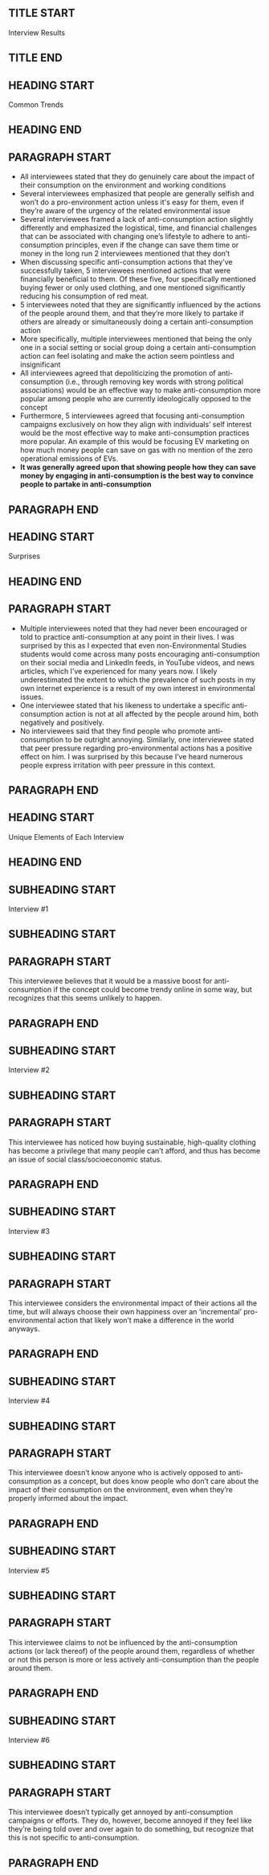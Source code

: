 ## TITLE START ##
Interview Results
## TITLE END ##

## HEADING START ##
Common Trends 
## HEADING END ##

## PARAGRAPH START ## 
- All interviewees stated that they do genuinely care about the impact of their consumption on the environment and working conditions
- Several interviewees emphasized that people are generally selfish and won’t do a pro-environment action unless it's easy for them, even if they’re aware of the urgency of the related environmental issue
- Several interviewees framed a lack of anti-consumption action slightly differently and emphasized the logistical, time, and financial challenges that can be associated with changing one’s lifestyle to adhere to anti-consumption principles, even if the change can save them time or money in the long run
2 interviewees mentioned that they don’t 
- When discussing specific anti-consumption actions that they’ve successfully taken, 5 interviewees mentioned actions that were financially beneficial to them. Of these five, four specifically mentioned buying fewer or only used clothing, and one mentioned significantly reducing his consumption of red meat. 
- 5 interviewees noted that they are significantly influenced by the actions of the people around them, and that they’re more likely to partake if others are already or simultaneously doing a certain anti-consumption action 
- More specifically, multiple interviewees mentioned that being the only one in a social setting or social group doing a certain anti-consumption action can feel isolating and make the action seem pointless and insignificant 
- All interviewees agreed that depoliticizing the promotion of anti-consumption (i.e., through removing key words with strong political associations) would be an effective way to make anti-consumption more popular among people who are currently ideologically opposed to the concept
- Furthermore, 5 interviewees agreed that focusing anti-consumption campaigns exclusively on how they align with individuals’ self interest would be the most effective way to make anti-consumption practices more popular. An example of this would be focusing EV marketing on how much money people can save on gas with no mention of the zero operational emissions of EVs. 
- **It was generally agreed upon that showing people how they can save money by engaging in anti-consumption is the best way to convince people to partake in anti-consumption**
## PARAGRAPH END ##

## HEADING START ##
Surprises
## HEADING END ##

## PARAGRAPH START ## 
- Multiple interviewees noted that they had never been encouraged or told to practice anti-consumption at any point in their lives. I was surprised by this as I expected that even non-Environmental Studies students would come across many posts encouraging anti-consumption on their social media and LinkedIn feeds, in YouTube videos, and news articles, which I’ve experienced for many years now. I likely underestimated the extent to which the prevalence of such posts in my own internet experience is a result of my own interest in environmental issues. 
- One interviewee stated that his likeness to undertake a specific anti-consumption action is not at all affected by the people around him, both negatively and positively.
- No interviewees said that they find people who promote anti-consumption to be outright annoying. Similarly, one interviewee stated that peer pressure regarding pro-environmental actions has a positive effect on him. I was surprised by this because I’ve heard numerous people express irritation with peer pressure in this context. 
## PARAGRAPH END ##

## HEADING START ##
Unique Elements of Each Interview
## HEADING END ##

## SUBHEADING START ##
Interview #1
## SUBHEADING START ##

## PARAGRAPH START ## 
This interviewee believes that it would be a massive boost for anti-consumption if the concept could become trendy online in some way, but recognizes that this seems unlikely to happen.
## PARAGRAPH END ##

## SUBHEADING START ##
Interview #2
## SUBHEADING START ##

## PARAGRAPH START ## 
This interviewee has noticed how buying sustainable, high-quality clothing has become a privilege that many people can’t afford, and thus has become an issue of social class/socioeconomic status. 
## PARAGRAPH END ##

## SUBHEADING START ##
Interview #3
## SUBHEADING START ##

## PARAGRAPH START ## 
This interviewee considers the environmental impact of their actions all the time, but will always choose their own happiness over an ‘incremental’ pro-environmental action that likely won’t make a difference in the world anyways. 
## PARAGRAPH END ##

## SUBHEADING START ##
Interview #4
## SUBHEADING START ##

## PARAGRAPH START ## 
This interviewee doesn’t know anyone who is actively opposed to anti-consumption as a concept, but does know people who don’t care about the impact of their consumption on the environment, even when they’re properly informed about the impact.
## PARAGRAPH END ##

## SUBHEADING START ##
Interview #5
## SUBHEADING START ##

## PARAGRAPH START ## 
This interviewee claims to not be influenced by the anti-consumption actions (or lack thereof) of the people around them, regardless of whether or not this person is more or less actively anti-consumption than the people around them. 
## PARAGRAPH END ##

## SUBHEADING START ##
Interview #6
## SUBHEADING START ##

## PARAGRAPH START ## 
This interviewee doesn’t typically get annoyed by anti-consumption campaigns or efforts. They do, however, become annoyed if they feel like they’re being told over and over again to do something, but recognize that this is not specific to anti-consumption. 
## PARAGRAPH END ##